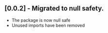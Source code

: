 ## [0.0.2] - Migrated to null safety.

* The package is now null safe
* Unused imports have been removed
